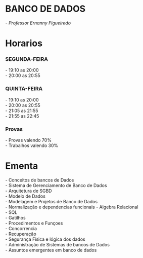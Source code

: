 # BANCO DE DADOS
<div>
    <p><i>- Professor Ernanny Figueiredo</i></p>

<H1>Horarios</H1>
<h3>SEGUNDA-FEIRA</h3>
<p>
- 19:10 as 20:00<br>
- 20:00 as 20:55<br>
</p>
<h3>QUINTA-FEIRA</h3>
<p>
- 19:10 as 20:00<br>
- 20:00 as 20:55<br>
- 21:05 as 21:55<br>
- 21:55 as 22:45</p>

<h3>Provas</h3>
<p>- Provas valendo 70%<br>
- Trabalhos valendo 30%</p>

<H1>Ementa</H1>
<p>- Conceitos de bancos de Dados<br>
- Sistema de Gerenciamento de Banco de Dados<br>
- Arquitetura de SGBD<br>
- Modelo de Dados<br>
- Modelagem e Projetos de Banco de Dados<br>
- Normalização e dependencias funcionais
- Algebra Relacional<br>
- SQL<br>
- Gatilhos<br>
- Procedimentos e Funçoes<br>
- Concorrencia<br>
- Recuperação<br>
- Segurança Física e lógica dos dados<br>
- Administração de Sistemas de bancos de Dados<br>
- Assuntos emergentes em banco de dados<br></p>
</div>